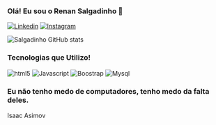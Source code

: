 ### Olá! Eu sou o Renan Salgadinho 🖖   


[![Linkedin](https://img.shields.io/badge/LinkedIn-0077B5?style=for-the-badge&logo=linkedin&logoColor=white)]()
[![Instagram](https://img.shields.io/badge/Instagram-E4405F?style=for-the-badge&logo=instagram&logoColor=white)](https://www.instagram.com/salgadinhorenanjr/)


![Salgadinho GitHub stats](https://github-readme-stats.vercel.app/api?username=Salgadinhorenanj&show_icons=true&theme=tokyonight)

### Tecnologias que Utilizo!
<div style="display: inline_block">
    <img align="center" alt="html5" src="https://img.shields.io/badge/HTML5-E34F26?style=for-the-badge&logo=html5&logoColor=white>
    <img align="center" alt="css3" src=https://img.shields.io/badge/CSS3-1572B6?style=for-the-badge&logo=css3&logoColor=white>
    <img align="center" alt="Javascript" src=https://img.shields.io/badge/JavaScript-F7DF1E?style=for-the-badge&logo=javascript&logoColor=black>
    <img align="center" alt="Boostrap" src=https://img.shields.io/badge/Bootstrap-563D7C?style=for-the-badge&logo=bootstrap&logoColor=white>
    <img align="center" alt="Mysql" src=https://img.shields.io/badge/MySQL-005C84?style=for-the-badge&logo=mysql&logoColor=white>
</div>

### Eu não tenho medo de computadores, tenho medo da falta deles. 
Isaac Asimov
 
